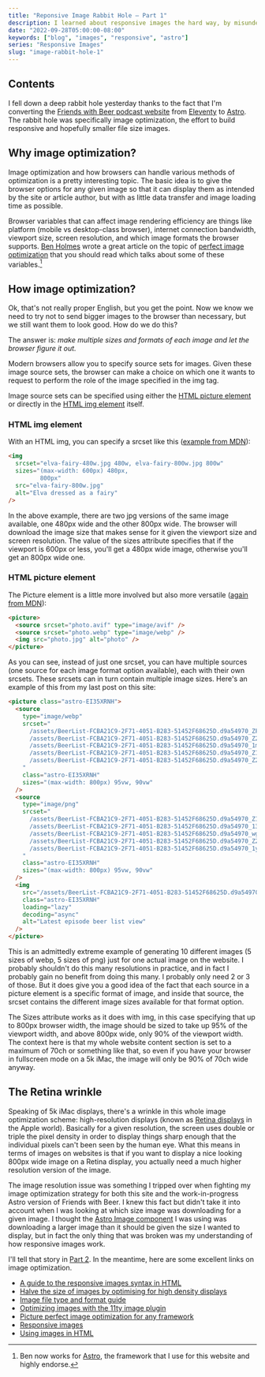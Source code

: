 ```yaml
---
title: "Reponsive Image Rabbit Hole – Part 1"
description: I learned about responsive images the hard way, by misunderstanding how they worked.
date: "2022-09-28T05:00:00-08:00"
keywords: ["blog", "images", "responsive", "astro"]
series: "Responsive Images"
slug: "image-rabbit-hole-1"
---
```


## Contents

I fell down a deep rabbit hole yesterday thanks to the fact that I'm converting the [Friends with Beer podcast website](https://friendswithbeer.com) from [Eleventy](https://friendswithbeer.com) to [Astro](https://astro.build). The rabbit hole was specifically image optimization, the effort to build responsive and hopefully smaller file size images.

## Why image optimization?

Image optimization and how browsers can handle various methods of optimization is a pretty interesting topic. The basic idea is to give the browser options for any given image so that it can display them as intended by the site or article author, but with as little data transfer and image loading time as possible.

Browser variables that can affect image rendering efficiency are things like platform (mobile vs desktop-class browser), internet connection bandwidth, viewport size, screen resolution, and which image formats the browser supports. [Ben Holmes](https://twitter.com/BHolmesDev) wrote a great article on the topic of [perfect image optimization](https://bholmes.dev/blog/picture-perfect-image-optimization/) that you should read which talks about some of these variables.[^1]

## How image optimization?

Ok, that's not really proper English, but you get the point. Now we know we need to try not to send bigger images to the browser than necessary, but we still want them to look good. How do we do this?

The answer is: _make multiple sizes and formats of each image and let the browser figure it out._

Modern browsers allow you to specify source sets for images. Given these image source sets, the browser can make a choice on which one it wants to request to perform the role of the image specified in the img tag.

Image source sets can be specified using either the [HTML picture element](https://developer.mozilla.org/en-US/docs/Web/HTML/Element/picture) or directly in the [HTML img element](https://developer.mozilla.org/en-US/docs/Learn/HTML/Multimedia_and_embedding/Responsive_images) itself.

### HTML img element

With an HTML img, you can specify a srcset like this ([example from MDN](https://developer.mozilla.org/en-US/docs/Learn/HTML/Multimedia_and_embedding/Responsive_images)):

```html
<img
  srcset="elva-fairy-480w.jpg 480w, elva-fairy-800w.jpg 800w"
  sizes="(max-width: 600px) 480px,
         800px"
  src="elva-fairy-800w.jpg"
  alt="Elva dressed as a fairy"
/>
```

In the above example, there are two jpg versions of the same image available, one 480px wide and the other 800px wide. The browser will download the image size that makes sense for it given the viewport size and screen resolution. The value of the sizes attribute specifies that if the viewport is 600px or less, you'll get a 480px wide image, otherwise you'll get an 800px wide one.

### HTML picture element

The Picture element is a little more involved but also more versatile ([again from MDN](https://developer.mozilla.org/en-US/docs/Web/HTML/Element/picture)):

```html
<picture>
  <source srcset="photo.avif" type="image/avif" />
  <source srcset="photo.webp" type="image/webp" />
  <img src="photo.jpg" alt="photo" />
</picture>
```

As you can see, instead of just one srcset, you can have multiple sources (one source for each image format option available), each with their own srcsets. These srcsets can in turn contain multiple image sizes. Here's an example of this from my last post on this site:

```html
<picture class="astro-EI35XRNH">
  <source
    type="image/webp"
    srcset="
      /assets/BeerList-FCBA21C9-2F71-4051-B283-51452F68625D.d9a54970_ZFUDaL.webp   300w,
      /assets/BeerList-FCBA21C9-2F71-4051-B283-51452F68625D.d9a54970_Z2uWKfV.webp  600w,
      /assets/BeerList-FCBA21C9-2F71-4051-B283-51452F68625D.d9a54970_1mD09L.webp   800w,
      /assets/BeerList-FCBA21C9-2F71-4051-B283-51452F68625D.d9a54970_Z1gGQwg.webp 1200w,
      /assets/BeerList-FCBA21C9-2F71-4051-B283-51452F68625D.d9a54970_Z22UqRY.webp 1800w
    "
    class="astro-EI35XRNH"
    sizes="(max-width: 800px) 95vw, 90vw"
  />
  <source
    type="image/png"
    srcset="
      /assets/BeerList-FCBA21C9-2F71-4051-B283-51452F68625D.d9a54970_Z1MMor.png   300w,
      /assets/BeerList-FCBA21C9-2F71-4051-B283-51452F68625D.d9a54970_13Es8j.png   600w,
      /assets/BeerList-FCBA21C9-2F71-4051-B283-51452F68625D.d9a54970_wgsuf.png    800w,
      /assets/BeerList-FCBA21C9-2F71-4051-B283-51452F68625D.d9a54970_Z2b2h6I.png 1200w,
      /assets/BeerList-FCBA21C9-2F71-4051-B283-51452F68625D.d9a54970_1yzNhO.png  1800w
    "
    class="astro-EI35XRNH"
    sizes="(max-width: 800px) 95vw, 90vw"
  />
  <img
    src="/assets/BeerList-FCBA21C9-2F71-4051-B283-51452F68625D.d9a54970_Z8LQlw.png"
    class="astro-EI35XRNH"
    loading="lazy"
    decoding="async"
    alt="Latest episode beer list view"
  />
</picture>
```

This is an admittedly extreme example of generating 10 different images (5 sizes of webp, 5 sizes of png) just for one actual image on the website. I probably shouldn't do this many resolutions in practice, and in fact I probably gain no benefit from doing this many. I probably only need 2 or 3 of those. But it does give you a good idea of the fact that each source in a picture element is a specific format of image, and inside that source, the srcset contains the different image sizes available for that format option.

The Sizes attribute works as it does with img, in this case specifying that up to 800px browser width, the image should be sized to take up 95% of the viewport width, and above 800px wide, only 90% of the viewport width. The context here is that my whole website content section is set to a maximum of 70ch or something like that, so even if you have your browser in fullscreen mode on a 5k iMac, the image will only be 90% of 70ch wide anyway.

## The Retina wrinkle

Speaking of 5k iMac displays, there's a wrinkle in this whole image optimization scheme: high-resolution displays (known as [Retina displays](https://en.wikipedia.org/wiki/Retina_display) in the Apple world). Basically for a given resolution, the screen uses double or triple the pixel density in order to display things sharp enough that the individual pixels can't been seen by the human eye. What this means in terms of images on websites is that if you want to display a nice looking 800px wide image on a Retina display, you actually need a much higher resolution version of the image.

The image resolution issue was something I tripped over when fighting my image optimization strategy for both this site and the work-in-progress Astro version of Friends with Beer. I knew this fact but didn't take it into account when I was looking at which size image was downloading for a given image. I thought the [Astro Image component](https://www.npmjs.com/package/@astrojs/image) I was using was downloading a larger image than it should be given the size I wanted to display, but in fact the only thing that was broken was my understanding of how responsive images work.

I'll tell that story in [Part 2](https://scottwillsey.com/image-rabbit-hole-2/). In the meantime, here are some excellent links on image optimization.

- [A guide to the responsive images syntax in HTML](https://css-tricks.com/a-guide-to-the-responsive-images-syntax-in-html/)
- [Halve the size of images by optimising for high density displays](https://jakearchibald.com/2021/serving-sharp-images-to-high-density-screens/)
- [Image file type and format guide](https://developer.mozilla.org/en-US/docs/Web/Media/Formats/Image_types)
- [Optimizing images with the 11ty image plugin](https://www.aleksandrhovhannisyan.com/blog/eleventy-image-plugin/)
- [Picture perfect image optimization for any framework](https://bholmes.dev/blog/picture-perfect-image-optimization/)
- [Responsive images](https://developer.mozilla.org/en-US/docs/Learn/HTML/Multimedia_and_embedding/Responsive_images)
- [Using images in HTML](https://developer.mozilla.org/en-US/docs/Web/Media/images)

[^1]: Ben now works for [Astro](https://astro.build), the framework that I use for this website and highly endorse.
